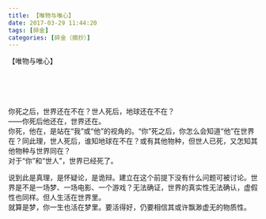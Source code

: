 ```yaml
---
title: 【唯物与唯心】
date: 2017-03-29 11:44:20
tags: [碎金]
categories: [碎金（摘抄）]
---
```


<p dir="ltr"  >【唯物与唯心】<br /><br /><br /><br /><br /></p> 
<p dir="ltr"  >你死之后，世界还在不在？世人死后，地球还在不在？<br />——你死后他还在，世界还在。<br />你死，他在，是站在“我”或“他”的视角的。“你”死之后，你怎么会知道“他”在世界在？同此理，世人死后，谁知地球在不在？或有其他物种，但世人已死，又怎知其他物种与世界同在？<br />对于“你”和“世人”，世界已经死了。</p> 
<p dir="ltr"  >说到此是真理，是怀疑论，是诡辩。建立在这个前提下没有什么问题可被讨论。世界是不是一场梦、一场电影、一个游戏？无法确证，世界的真实性无法确认，虚假性也同样。但人生活在世界里。<br />就算是梦，你一生也活在梦里。要活得好，仍要相信其或许飘渺虚无的物质性。</p>